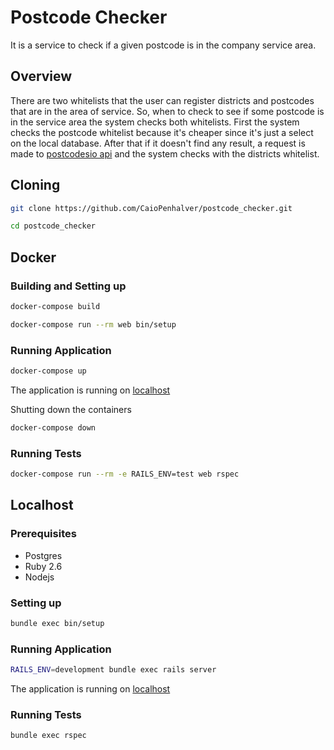 # Postcode Checker

It is a service to check if a given postcode is in the company service area.

## Overview

There are two whitelists that the user can register districts and postcodes that are in the area of service. So, when to check to see if some postcode is in the service area the system checks both whitelists.
First the system checks the postcode whitelist because it's cheaper since it's just a select on the local database. After that if it doesn't find any result, a request is made to [postcodesio api](http://postcodes.io/) and the system checks with the districts whitelist.

## Cloning

```sh
git clone https://github.com/CaioPenhalver/postcode_checker.git
```
```sh
cd postcode_checker
```

## Docker
### Building and Setting up

```sh
docker-compose build
```
```sh
docker-compose run --rm web bin/setup
```

### Running Application

```sh
docker-compose up
```
The application is running on [localhost](http://localhost:3000)

Shutting down the containers
```sh
docker-compose down
```

### Running Tests

```sh
docker-compose run --rm -e RAILS_ENV=test web rspec
```

## Localhost
### Prerequisites

- Postgres
- Ruby 2.6
- Nodejs


### Setting up

```sh
bundle exec bin/setup
```

### Running Application

```sh
RAILS_ENV=development bundle exec rails server
```
The application is running on [localhost](http://localhost:3000)

### Running Tests

```sh
bundle exec rspec
```

